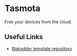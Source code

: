 # Tasmota

Free your devices from the cloud.

## Useful Links

* [Blakadder template repository](https://templates.blakadder.com/index.html)